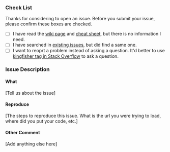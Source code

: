 ### Check List

Thanks for considering to open an issue. Before you submit your issue, please confirm these boxes are checked.

- [ ] I have read the [wiki page](https://github.com/onevcat/Kingfisher/wiki) and [cheat sheet](https://github.com/onevcat/Kingfisher/wiki/Cheat-Sheet), but there is no information I need.
- [ ] I have searched in [existing issues](https://github.com/onevcat/Kingfisher/issues?utf8=✓&q=is%3Aissue), but did find a same one.
- [ ] I want to reoprt a problem instead of asking a question. It'd better to use [kingfisher tag in Stack Overflow](http://stackoverflow.com/questions/tagged/kingfisher) to ask a question.

### Issue Description

#### What

[Tell us about the issue]

#### Reproduce

[The steps to reproduce this issue. What is the url you were trying to load, where did you put your code, etc.]

#### Other Comment

[Add anything else here]


<!-- Love Kingfisher? Please consider supporting our collective:
👉  https://opencollective.com/Kingfisher/donate -->